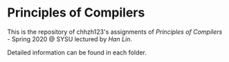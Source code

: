 # Principles of Compilers

This is the repository of chhzh123's assignments of *Principles of Compilers* - Spring 2020 @ SYSU lectured by *Han Lin*.

Detailed information can be found in each folder.